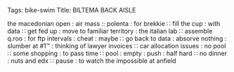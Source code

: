 Tags: bike-swim
Title: BILTEMA BACK AISLE
  
the macedonian open : air mass :: polenta : for brekkie ∷ fill the cup : with data ∷ get fed up : move to familiar territory : the italian lab ∷ assemble q.roo : for ftp intervals : cheat : maybe ∷ go back to data : absorve nothing : slumber at #1™ : thinking of lawyer invoices ∷ car allocation issues : no pool ∷ some shopping : to pass time ∷ pool : empty : push : half hard ∷ no dinner : nuts and edx ∷ pause : to watch the impossible at anfield